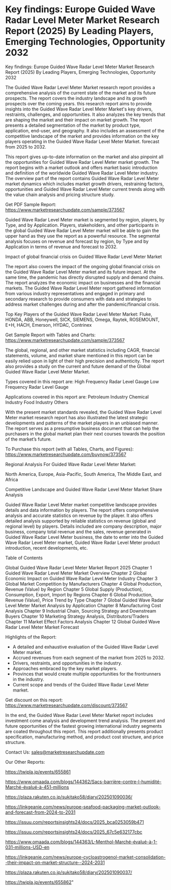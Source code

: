 # Key findings: Europe Guided Wave Radar Level Meter Market Research Report (2025) By Leading Players, Emerging Technologies, Opportunity 2032
 Key findings: Europe Guided Wave Radar Level Meter Market Research Report (2025) By Leading Players, Emerging Technologies, Opportunity 2032

The Guided Wave Radar Level Meter Market research report provides a comprehensive analysis of the current state of the market and its future prospects. The report covers the industry landscape and its growth prospects over the coming years. this research report aims to provide insights into the Guided Wave Radar Level Meter Market's key drivers, restraints, challenges, and opportunities. It also analyzes the key trends that are shaping the market and their impact on market growth. The report presents a detailed segmentation of the market by product type, application, end-user, and geography. It also includes an assessment of the competitive landscape of the market and provides information on the key players operating in the Guided Wave Radar Level Meter Market. forecast from 2025 to 2032.

This report gives up-to-date information on the market and also pinpoint all the opportunities for Guided Wave Radar Level Meter market growth. The report begins with a market outlook and offers market basic introduction and definition of the worldwide Guided Wave Radar Level Meter industry. The overview part of the report contains Guided Wave Radar Level Meter market dynamics which includes market growth drivers, restraining factors, opportunities and Guided Wave Radar Level Meter current trends along with the value chain analysis and pricing structure study.

Get PDF Sample Report: https://www.marketresearchupdate.com/sample/373567

Guided Wave Radar Level Meter market is segmented by region, players, by Type, and by Application. Players, stakeholders, and other participants in the global Guided Wave Radar Level Meter market will be able to gain the upper hand as they use the report as a powerful resource. The segmental analysis focuses on revenue and forecast by region, by Type and by Application in terms of revenue and forecast to 2032.

Impact of global financial crisis on Guided Wave Radar Level Meter Market

The report also covers the impact of the ongoing global financial crisis on the Guided Wave Radar Level Meter market and its future impact. At the same time, the pandemic has directly disrupted supply and demand chains. The report analyzes the economic impact on businesses and the financial markets. The Guided Wave Radar Level Meter report gathered information from various industry representatives and engaged in primary and secondary research to provide consumers with data and strategies to address market challenges during and after the pandemic/financial crisis.

Top Key Players of the Guided Wave Radar Level Meter Market:
Fluke, HONDA, ABB, Honeywell, SICK, SIEMENS, Omega, Raytek, ROSEMOUNT, E+H, HACH, Emerson, HYDAC, Contrinex


Get Sample Report with Tables and Charts: https://www.marketresearchupdate.com/sample/373567

The global, regional, and other market statistics including CAGR, financial statements, volume, and market share mentioned in this report can be easily relied upon in light of their high precision and authenticity. The report also provides a study on the current and future demand of the Global Guided Wave Radar Level Meter Market.

Types covered in this report are:
High Frequency Radar Level Gauge
Low Frequency Radar Level Gauge


Applications covered in this report are:
Petroleum Industry
Chemical Industry
Food Industry
Others


With the present market standards revealed, the Guided Wave Radar Level Meter market research report has also illustrated the latest strategic developments and patterns of the market players in an unbiased manner. The report serves as a presumptive business document that can help the purchasers in the global market plan their next courses towards the position of the market’s future.

To Purchase this report (with all Tables, Charts, and Figures): https://www.marketresearchupdate.com/buynow/373567

Regional Analysis For Guided Wave Radar Level Meter Market:

North America, Europe, Asia-Pacific, South America, The Middle East, and Africa

Competitive Landscape and Guided Wave Radar Level Meter Market Share Analysis

Guided Wave Radar Level Meter market competitive landscape provides details and data information by players. The report offers comprehensive analysis and accurate statistics on revenue by the player. It also offers detailed analysis supported by reliable statistics on revenue (global and regional level) by players. Details included are company description, major business, company total revenue and the sales, revenue generated in Guided Wave Radar Level Meter business, the date to enter into the Guided Wave Radar Level Meter market, Guided Wave Radar Level Meter product introduction, recent developments, etc.

Table of Contents

Global Guided Wave Radar Level Meter Market Report 2025
Chapter 1 Guided Wave Radar Level Meter Market Overview
Chapter 2 Global Economic Impact on Guided Wave Radar Level Meter Industry
Chapter 3 Global Market Competition by Manufacturers
Chapter 4 Global Production, Revenue (Value) by Region
Chapter 5 Global Supply (Production), Consumption, Export, Import by Regions
Chapter 6 Global Production, Revenue (Value), Price Trend by Type
Chapter 7 Global Guided Wave Radar Level Meter Market Analysis by Application
Chapter 8 Manufacturing Cost Analysis
Chapter 9 Industrial Chain, Sourcing Strategy and Downstream Buyers
Chapter 10 Marketing Strategy Analysis, Distributors/Traders
Chapter 11 Market Effect Factors Analysis
Chapter 12 Global Guided Wave Radar Level Meter Market Forecast

Highlights of the Report:

- A detailed and exhaustive evaluation of the Guided Wave Radar Level Meter market.
- Accrued revenues from each segment of the market from 2025 to 2032.
- Drivers, restraints, and opportunities in the industry.
- Approaches embraced by the key market players.
- Provinces that would create multiple opportunities for the frontrunners in the industry.
- Current scope and trends of the Guided Wave Radar Level Meter market.

Get discount on this report: https://www.marketresearchupdate.com/discount/373567

In the end, the Guided Wave Radar Level Meter Market report includes investment come analysis and development trend analysis. The present and future opportunities of the fastest growing international industry segments are coated throughout this report. This report additionally presents product specification, manufacturing method, and product cost structure, and price structure.

Contact Us:
sales@marketresearchupdate.com

Our Other Reports:

https://twipla.jp/events/655861

https://www.omaada.com/blogs/144362/Sacs-barrière-contre-l-humidité-Marché-évalué-à-451-millions

https://plaza.rakuten.co.jp/sukitako58/diary/202501090036/

https://linkgeanie.com/news/europe-seafood-packaging-market-outlook-and-forecast-from-2024-to-2031

https://issuu.com/reportsinsights24/docs/2025_bca0253059b471

https://issuu.com/reportsinsights24/docs/2025_67c5e632177cbc

https://www.omaada.com/blogs/144363/L-Menthol-Marché-évalué-à-1-031-millions-USD-en

https://linkgeanie.com/news/europe-cycloastrogenol-market-consolidation--their-impact-on-market-structure--2024-2031

https://plaza.rakuten.co.jp/sukitako58/diary/202501090037/

https://twipla.jp/events/655862"

